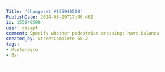 ```yaml
---
Title: 'Changeset #155940508'
PublishDate: 2024-08-29T17:40:46Z
id: 155940508
user: casept
comment: Specify whether pedestrian crossings have islands
created_by: StreetComplete 58.2
tags:
- Montenegro
- Bar

---
```

